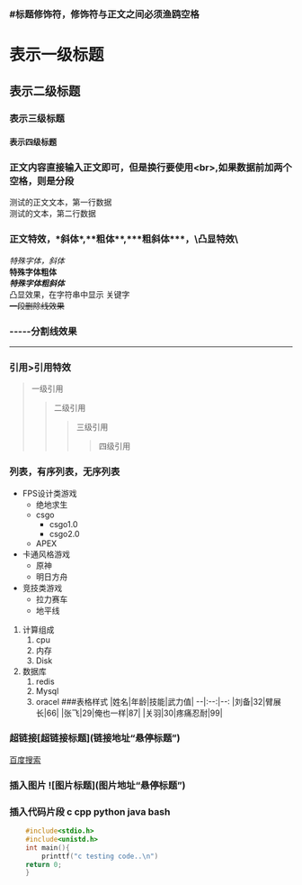 ### #标题修饰符，修饰符与正文之间必须渔鸥空格

# 表示一级标题
## 表示二级标题
### 表示三级标题
#### 表示四级标题

### 正文内容直接输入正文即可，但是换行要使用\<br\>,如果数据前加两个空格，则是分段
测试的正文文本，第一行数据<br>
测试的文本，第二行数据
### 正文特效，\*斜体\*,\*\*粗体\*\*,\*\*\*粗斜体\*\*\*，\凸显特效\

*特殊字体，斜体*<br>
**特殊字体粗体**<br>
***特殊字体粗斜体***<br>
凸显效果，在字符串中显示 关键字<br>
~~一段删除线效果~~<br>

### \-\-\-\-\-分割线效果
---------

### 引用\>引用特效
> 一级引用
>> 二级引用
>>> 三级引用
>>>> 四级引用
### 列表，有序列表，无序列表
* FPS设计类游戏
	* 绝地求生
 	* csgo
  		* csgo1.0
  		* csgo2.0
 	* APEX
* 卡通风格游戏
 	* 原神
 	* 明日方舟
* 竞技类游戏
	* 拉力赛车
	* 地平线


1. 计算组成
	1. cpu
 	2. 内存
 	3. Disk
2. 数据库
 	1. redis
 	2. Mysql
 	3. oracel
###表格样式
 |姓名|年龄|技能|武力值|
 --|:--:|--:
 |刘备|32|臂展长|66|
 |张飞|29|俺也一样|87|
 |关羽|30|疼痛忍耐|99|
### 超链接\[超链接标题\](链接地址“悬停标题”)
[百度搜索](https://www.baidu.com"点击进入百度")
### 插入图片 \!\[图片标题\](图片地址“悬停标题”)

### 插入代码片段 c cpp python java bash
```c
	#include<stdio.h>
	#include<unistd.h>
	int main(){
		printtf("c testing code..\n")
	return 0;
	}
```
